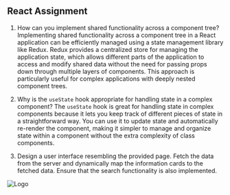 ## React Assignment

1. How can you implement shared functionality across a component tree?
   Implementing shared functionality across a component tree in a React application can be efficiently managed using a state management library like Redux. Redux provides a centralized store for managing the application state, which allows different parts of the application to access and modify shared data without the need for passing props down through multiple layers of components. This approach is particularly useful for complex applications with deeply nested component trees.

2. Why is the `useState` hook appropriate for handling state in a complex component?
   The `useState` hook is great for handling state in complex components because it lets you keep track of different pieces of state in a straightforward way. You can use it to update state and automatically re-render the component, making it simpler to manage and organize state within a component without the extra complexity of class components.

3. Design a user interface resembling the provided page. Fetch the data from the server and dynamically map the information cards to the fetched data. Ensure that the search functionality is also implemented.

![Logo](UI-Screen-1.png)
